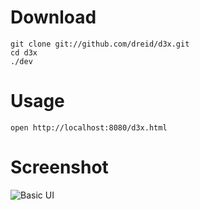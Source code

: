 # Download

    git clone git://github.com/dreid/d3x.git
    cd d3x
    ./dev

# Usage

    open http://localhost:8080/d3x.html

# Screenshot

![Basic UI](raw/master/screenshot.png)
